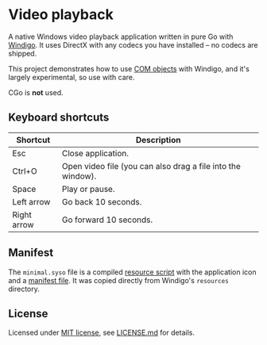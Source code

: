 # Video playback

A native Windows video playback application written in pure Go with [Windigo](https://github.com/rodrigocfd/windigo). It uses DirectX with any codecs you have installed – no codecs are shipped.

This project demonstrates how to use [COM objects](https://docs.microsoft.com/en-us/windows/win32/com/component-object-model--com--portal) with Windigo, and it's largely experimental, so use with care.

CGo is **not** used.

## Keyboard shortcuts

| Shortcut | Description |
| -- | -- |
| Esc | Close application.
| Ctrl+O | Open video file (you can also drag a file into the window). |
| Space | Play or pause. |
| Left arrow | Go back 10 seconds. |
| Right arrow | Go forward 10 seconds. |

## Manifest

The `minimal.syso` file is a compiled [resource script](https://docs.microsoft.com/en-us/windows/win32/menurc/about-resource-files) with the application icon and a [manifest file](https://docs.microsoft.com/en-us/windows/win32/sbscs/application-manifests). It was copied directly from Windigo's `resources` directory.

## License

Licensed under [MIT license](https://opensource.org/licenses/MIT), see [LICENSE.md](LICENSE.md) for details.
